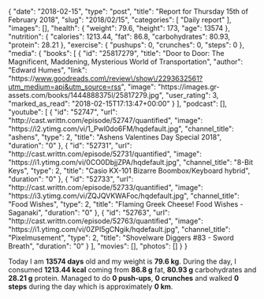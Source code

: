{
    "date": "2018-02-15",
    "type": "post",
    "title": "Report for Thursday 15th of February 2018",
    "slug": "2018\/02\/15",
    "categories": [
        "Daily report"
    ],
    "images": [],
    "health": {
        "weight": 79.6,
        "height": 173,
        "age": 13574
    },
    "nutrition": {
        "calories": 1213.44,
        "fat": 86.8,
        "carbohydrates": 80.93,
        "protein": 28.21
    },
    "exercise": {
        "pushups": 0,
        "crunches": 0,
        "steps": 0
    },
    "media": {
        "books": [
            {
                "id": "25817279",
                "title": "Door to Door: The Magnificent, Maddening, Mysterious World of Transportation",
                "author": "Edward Humes",
                "link": "https:\/\/www.goodreads.com\/review\/show\/2293632561?utm_medium=api&utm_source=rss",
                "image": "https:\/\/images.gr-assets.com\/books\/1444888375l\/25817279.jpg",
                "user_rating": 3,
                "marked_as_read": "2018-02-15T17:13:47+00:00"
            }
        ],
        "podcast": [],
        "youtube": [
            {
                "id": "52747",
                "url": "http:\/\/cast.writtn.com\/episode\/52747\/quantified",
                "image": "https:\/\/i2.ytimg.com\/vi\/1_Pwl0do6FM\/hqdefault.jpg",
                "channel_title": "ashens",
                "type": 2,
                "title": "Ashens Valentines Day Special 2018",
                "duration": "0"
            },
            {
                "id": "52731",
                "url": "http:\/\/cast.writtn.com\/episode\/52731\/quantified",
                "image": "https:\/\/i1.ytimg.com\/vi\/0CO0DbjjZPA\/hqdefault.jpg",
                "channel_title": "8-Bit Keys",
                "type": 2,
                "title": "Casio KX-101 Bizarre Boombox\/Keyboard hybrid",
                "duration": "0"
            },
            {
                "id": "52733",
                "url": "http:\/\/cast.writtn.com\/episode\/52733\/quantified",
                "image": "https:\/\/i3.ytimg.com\/vi\/ZQJQVKWAFoc\/hqdefault.jpg",
                "channel_title": "Food Wishes",
                "type": 2,
                "title": "Flaming Greek Cheese! Food Wishes - Saganaki",
                "duration": "0"
            },
            {
                "id": "52763",
                "url": "http:\/\/cast.writtn.com\/episode\/52763\/quantified",
                "image": "https:\/\/i1.ytimg.com\/vi\/0ZPI5gCNgik\/hqdefault.jpg",
                "channel_title": "Pixelmusement",
                "type": 2,
                "title": "Shovelware Diggers #83 - Sword Breath",
                "duration": "0"
            }
        ],
        "movies": [],
        "photos": []
    }
}

Today I am <strong>13574 days</strong> old and my weight is <strong>79.6 kg</strong>. During the day, I consumed <strong>1213.44 kcal</strong> coming from <strong>86.8 g</strong> fat, <strong>80.93 g</strong> carbohydrates and <strong>28.21 g</strong> protein. Managed to do <strong>0 push-ups</strong>, <strong>0 crunches</strong> and walked <strong>0 steps</strong> during the day which is approximately <strong>0 km</strong>.